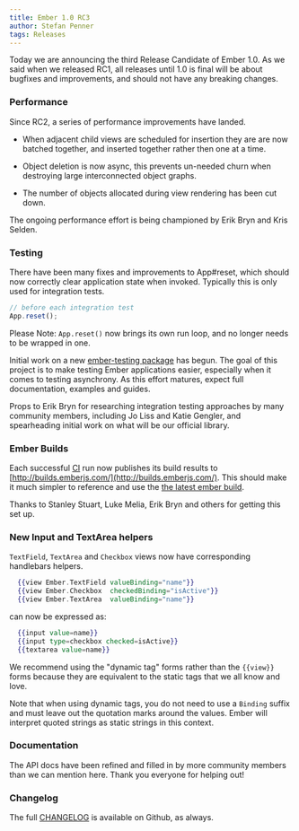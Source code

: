 ```yaml
---
title: Ember 1.0 RC3
author: Stefan Penner
tags: Releases
---
```


Today we are announcing the third Release Candidate of Ember 1.0.
As we said when we released RC1, all releases until 1.0 is final
will be about bugfixes and improvements, and should not have any
breaking changes.

### Performance

Since RC2, a series of performance improvements have landed.

- When adjacent child views are scheduled for insertion they are
are now batched together, and inserted together rather then one at
a time.

- Object deletion is now async, this prevents un-needed churn when destroying
large interconnected object graphs.

- The number of objects allocated during view rendering has been cut down.

The ongoing performance effort is being championed 
by Erik Bryn and Kris Selden.

### Testing

There have been many fixes and improvements to App#reset, which should now
correctly clear application state when invoked. Typically this is only used
for integration tests.

```javascript
// before each integration test
App.reset();
```

Please Note: `App.reset()` now brings its own run loop, and no longer
needs to be wrapped in one.

Initial work on a new [ember-testing package](https://github.com/emberjs/ember.js/tree/master/packages/ember-testing)
has begun. The goal of this project is to make testing Ember applications easier,
especially when it comes to testing asynchrony. As this effort matures, expect full
documentation, examples and guides.

Props to Erik Bryn for researching integration testing approaches by many community
members, including Jo Liss and Katie Gengler, and spearheading initial work on what
will be our official library.

### Ember Builds

Each successful [CI](https://travis-ci.org/emberjs/ember.js) run now publishes its build results to
[http://builds.emberjs.com/](http://builds.emberjs.com/). This should make
it much simpler to reference and use the [the latest ember build](http://builds.emberjs.com/ember-latest.js).

Thanks to Stanley Stuart, Luke Melia, Erik Bryn and others for getting this set up.

### New Input and TextArea helpers

`TextField`, `TextArea` and `Checkbox` views now have corresponding handlebars helpers.

```handlebars
  {{view Ember.TextField valueBinding="name"}}
  {{view Ember.Checkbox  checkedBinding="isActive"}}
  {{view Ember.TextArea  valueBinding="name"}}
```

can now be expressed as:

```handlebars
  {{input value=name}}
  {{input type=checkbox checked=isActive}}
  {{textarea value=name}}
```

We recommend using the "dynamic tag" forms rather than the `{{view}}` forms because
they are equivalent to the static tags that we all know and love.

Note that when using dynamic tags, you do not need to use a `Binding` suffix and
must leave out the quotation marks around the values. Ember will interpret quoted
strings as static strings in this context.

### Documentation

The API docs have been refined and filled in by more community members
than we can mention here. Thank you everyone for helping out!

### Changelog

The full [CHANGELOG][1] is available on Github, as always.

[1]: https://github.com/emberjs/ember.js/blob/v1.0.0-rc.3/CHANGELOG
